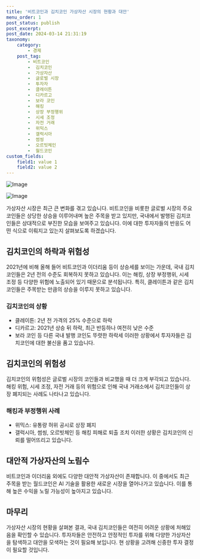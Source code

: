 ```yaml
---
title: '비트코인과 김치코인 가상자산 시장의 현황과 대안'
menu_order: 1
post_status: publish
post_excerpt: 
post_date: 2024-03-14 21:31:19
taxonomy:
    category:
        - 경제
    post_tag:
        - 비트코인
        -  김치코인
        -  가상자산
        -  글로벌 시장
        -  투자자
        -  클레이튼
        -  디카르고
        -  보라 코인
        -  해킹
        -  상장 부정행위
        -  시세 조정
        -  자전 거래
        -  위믹스
        -  갤럭시아
        -  썸씽
        -  오르빗체인
        -  월드코인
custom_fields:
    field1: value 1
    field2: value 2
---
```


![Image](https://imgnews.pstatic.net/image/366/2024/03/14/0000977632_001_20240314083801384.jpg?type=w647)

![Image](https://imgnews.pstatic.net/image/366/2024/03/14/0000977632_002_20240314083801424.jpg?type=w647)

가상자산 시장은 최근 큰 변화를 겪고 있습니다. 비트코인을 비롯한 글로벌 시장의 주요 코인들은 상당한 상승을 이루어내며 높은 주목을 받고 있지만, 국내에서 발행된 김치코인들은 상대적으로 부진한 모습을 보여주고 있습니다. 이에 대한 투자자들의 반응도 어떤 식으로 이뤄지고 있는지 살펴보도록 하겠습니다.
## 김치코인의 하락과 위험성
2021년에 비해 올해 들어 비트코인과 이더리움 등이 상승세를 보이는 가운데, 국내 김치코인들은 2년 전의 수준도 회복하지 못하고 있습니다. 이는 해킹, 상장 부정행위, 시세 조정 등 다양한 위험에 노출되어 있기 때문으로 분석됩니다. 특히, 클레이튼과 같은 김치코인들은 주목받는 만큼의 상승을 이루지 못하고 있습니다.
### 김치코인의 상황
- 클레이튼: 2년 전 가격의 25% 수준으로 하락
- 디카르고: 2021년 상승 뒤 하락, 최근 반등하나 여전히 낮은 수준
- 보라 코인 등 다른 국내 발행 코인도 뚜렷한 하락세 
이러한 상황에서 투자자들은 김치코인에 대한 불신을 품고 있습니다.
## 김치코인의 위험성
김치코인의 위험성은 글로벌 시장의 코인들과 비교했을 때 더 크게 부각되고 있습니다. 해킹 위험, 시세 조정, 자전 거래 등의 위험으로 인해 국내 거래소에서 김치코인들이 상장 폐지되는 사례도 나타나고 있습니다. 
### 해킹과 부정행위 사례
- 위믹스: 유통량 허위 공시로 상장 폐지
- 갤럭시아, 썸씽, 오르빗체인 등 해킹 피해로 퇴출 조치
이러한 상황은 김치코인의 신뢰를 떨어뜨리고 있습니다.
## 대안적 가상자산의 노림수
비트코인과 이더리움 외에도 다양한 대안적 가상자산이 존재합니다. 이 중에서도 최근 주목을 받는 월드코인은 AI 기술을 활용한 새로운 시장을 열어나가고 있습니다. 이를 통해 높은 수익을 노릴 가능성이 높아지고 있습니다.
## 마무리
가상자산 시장의 현황을 살펴본 결과, 국내 김치코인들은 여전히 어려운 상황에 처해있음을 확인할 수 있습니다. 투자자들은 안전하고 안정적인 투자를 위해 다양한 가상자산을 탐색하고 대안을 모색하는 것이 필요해 보입니다. 현 상황을 고려해 신중한 투자 결정이 필요할 것입니다.
